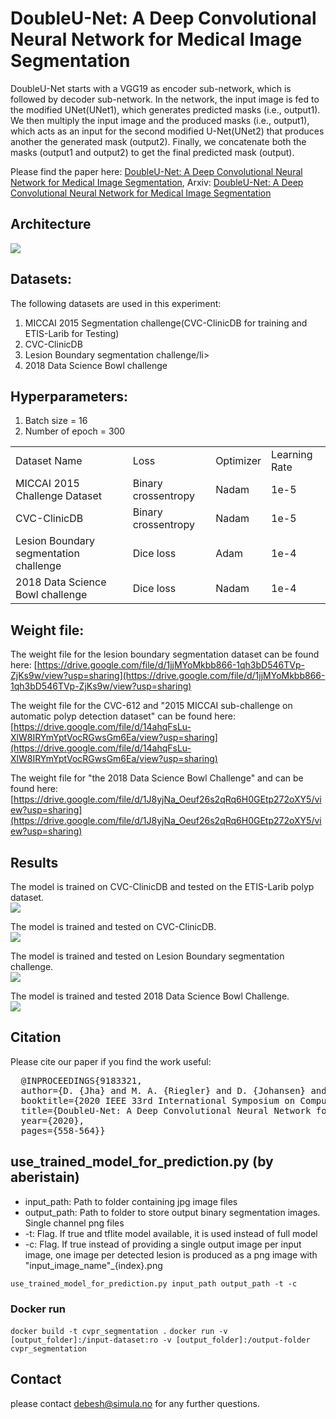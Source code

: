 # DoubleU-Net: A Deep Convolutional Neural Network for Medical Image Segmentation
DoubleU-Net starts with a VGG19 as encoder sub-network, which is followed by decoder sub-network. In the network, the input image is fed to the modified UNet(UNet1), which generates predicted masks (i.e., output1). We then multiply the input image and the produced masks (i.e., output1), which acts as an input for the second modified U-Net(UNet2) that produces another the generated mask (output2). Finally, we concatenate both the masks (output1 and output2) to get the final predicted mask (output). <br/>

Please find the paper here: [DoubleU-Net: A Deep Convolutional Neural
Network for Medical Image Segmentation](https://ieeexplore.ieee.org/stamp/stamp.jsp?tp=&arnumber=9183321), Arxiv: [DoubleU-Net: A Deep Convolutional Neural
Network for Medical Image Segmentation](https://arxiv.org/pdf/2006.04868.pdf)

## Architecture
<img src="img/DoubleU-Net.png">

## Datasets:
The following datasets are used in this experiment:
<ol>
  <li>MICCAI 2015 Segmentation challenge(CVC-ClinicDB for training and ETIS-Larib for Testing)</li>
  <li>CVC-ClinicDB</li>
  <li>Lesion Boundary segmentation challenge/li>
  <li> 2018 Data Science Bowl challenge</li>
 </ol>

## Hyperparameters:
 
 <ol>
  <li>Batch size = 16</li> 
  <li>Number of epoch = 300</li>
</ol>
<table>
  <tr> <td> Dataset Name</td> <td>Loss</td> <td>Optimizer</td> <td>Learning Rate</td>  </tr>
  <tr> <td>MICCAI 2015 Challenge Dataset</td> <td>Binary crossentropy</td> <td>Nadam</td> <td>1e-5</td> </tr>
  <tr> <td>CVC-ClinicDB</td> <td>Binary crossentropy</td> <td>Nadam</td> <td>1e-5</td> </tr>
  <tr> <td>Lesion Boundary segmentation challenge</td> <td>Dice loss</td> <td>Adam</td> <td>1e-4</td> </tr>
  <tr> <td>2018 Data Science Bowl challenge</td><td>Dice loss</td> <td>Nadam</td> <td>1e-4</td> </tr>
 </table>
 
## Weight file:
The weight file for the lesion boundary segmentation dataset can be found here:
[https://drive.google.com/file/d/1jjMYoMkbb866-1qh3bD546TVp-ZjKs9w/view?usp=sharing](https://drive.google.com/file/d/1jjMYoMkbb866-1qh3bD546TVp-ZjKs9w/view?usp=sharing)

The weight file for the CVC-612 and "2015 MICCAI sub-challenge on automatic polyp detection dataset"  can be found here:
[https://drive.google.com/file/d/14ahqFsLu-XlW8IRYmYptVocRGwsGm6Ea/view?usp=sharing](https://drive.google.com/file/d/14ahqFsLu-XlW8IRYmYptVocRGwsGm6Ea/view?usp=sharing)

The weight file for "the 2018 Data Science Bowl Challenge" and can be found here:
[https://drive.google.com/file/d/1J8yjNa_Oeuf26s2qRq6H0GEtp272oXY5/view?usp=sharing](https://drive.google.com/file/d/1J8yjNa_Oeuf26s2qRq6H0GEtp272oXY5/view?usp=sharing)

## Results
The model is trained on CVC-ClinicDB and tested on the ETIS-Larib polyp dataset. <br/>
<img src="img/gastro1.png">

The model is trained and tested on CVC-ClinicDB. <br/>
<img src="img/gastro.png">

The model is trained and tested on Lesion Boundary segmentation challenge. <br/>
<img src="img/skin.png">

The model is trained and tested 2018 Data Science Bowl Challenge. <br/>
<img src="img/nuclie.png">

## Citation
Please cite our paper if you find the work useful: 
<pre>
  @INPROCEEDINGS{9183321,
  author={D. {Jha} and M. A. {Riegler} and D. {Johansen} and P. {Halvorsen} and H. D. {Johansen}},
  booktitle={2020 IEEE 33rd International Symposium on Computer-Based Medical Systems (CBMS)}, 
  title={DoubleU-Net: A Deep Convolutional Neural Network for Medical Image Segmentation}, 
  year={2020},
  pages={558-564}}
</pre>

## use_trained_model_for_prediction.py (by aberistain)

* input_path: Path to folder containing jpg image files
* output_path: Path to folder to store output binary segmentation images. Single channel png files
* -t: Flag. If true and tflite model available, it is used instead of full model
* -c: Flag. If true instead of providing a single output image per input image, one image per detected lesion is produced as a png image with "input_image_name"_{index}.png

`use_trained_model_for_prediction.py input_path output_path -t -c`

### Docker run

`docker build -t cvpr_segmentation .` 
`docker run -v [output_folder]:/input-dataset:ro -v [output_folder]:/output-folder cvpr_segmentation`

## Contact
please contact debesh@simula.no for any further questions. 


